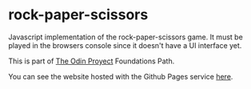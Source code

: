 # rock-paper-scissors

Javascript implementation of the rock-paper-scissors game. It must be played in the browsers console since it doesn't have a UI interface yet.

This is part of [The Odin Proyect](https://www.theodinproject.com) Foundations Path.

You can see the website hosted with the Github Pages service [here](https://nico-or.github.io/rock-paper-scissors/). 